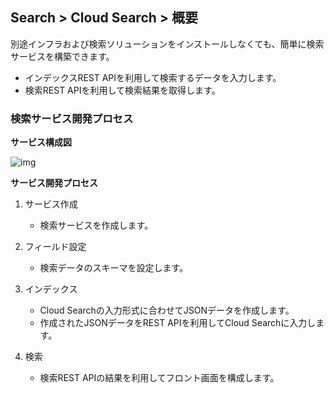## Search > Cloud Search > 概要

別途インフラおよび検索ソリューションをインストールしなくても、簡単に検索サービスを構築できます。

- インデックスREST APIを利用して検索するデータを入力します。
- 検索REST APIを利用して検索結果を取得します。

### 検索サービス開発プロセス

**サービス構成図**

![img](http://static.toastoven.net/prod_search/block_diagrm-ja-20200304.png)

**サービス開発プロセス**

1. サービス作成

    - 検索サービスを作成します。

2. フィールド設定

    - 検索データのスキーマを設定します。

3. インデックス

    - Cloud Searchの入力形式に合わせてJSONデータを作成します。
    - 作成されたJSONデータをREST APIを利用してCloud Searchに入力します。

4. 検索

    - 検索REST APIの結果を利用してフロント画面を構成します。
